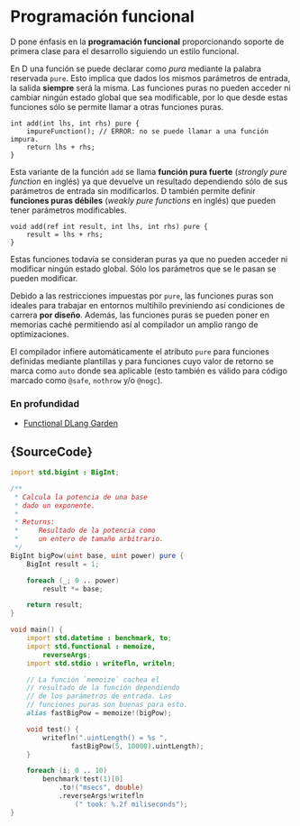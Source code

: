 # Programación funcional

D pone énfasis en la **programación funcional** proporcionando soporte de
primera clase para el desarrollo siguiendo un estilo funcional.

En D una función se puede declarar como *pura* mediante la palabra reservada
`pure`. Esto implica que dados los mismos parámetros de entrada, la salida
**siempre** será la misma. Las funciones puras no pueden acceder ni cambiar
ningún estado global que sea modificable, por lo que desde estas funciones
sólo se permite llamar a otras funciones puras.

    int add(int lhs, int rhs) pure {
        impureFunction(); // ERROR: no se puede llamar a una función impura.
        return lhs + rhs;
    }

Esta variante de la función `add` se llama **función pura fuerte**
(_strongly pure function_ en inglés) ya que devuelve un resultado dependiendo
sólo de sus parámetros de entrada sin modificarlos. D también permite
definir **funciones puras débiles** (_weakly pure functions_ en inglés) que
pueden tener parámetros modificables.

    void add(ref int result, int lhs, int rhs) pure {
        result = lhs + rhs;
    }

Estas funciones todavía se consideran puras ya que no pueden acceder ni
modificar ningún estado global. Sólo los parámetros que se le pasan se pueden
modificar.

Debido a las restricciones impuestas por `pure`, las funciones puras son
ideales para trabajar en entornos multihilo previniendo así condiciones de
carrera **por diseño**. Además, las funciones puras se pueden poner en
memorias caché permitiendo así al compilador un amplio rango de optimizaciones.

El compilador infiere automáticamente el atributo `pure` para funciones
definidas mediante plantillas y para funciones cuyo valor de retorno se marca
como `auto` donde sea aplicable (esto también es válido para código marcado
como `@safe`, `nothrow` y/o `@nogc`).

### En profundidad

- [Functional DLang Garden](https://garden.dlang.io/)

## {SourceCode}

```d
import std.bigint : BigInt;

/**
 * Calcula la potencia de una base
 * dado un exponente.
 *
 * Returns:
 *     Resultado de la potencia como
 *     un entero de tamaño arbitrario.
 */
BigInt bigPow(uint base, uint power) pure {
    BigInt result = 1;

    foreach (_; 0 .. power)
        result *= base;

    return result;
}

void main() {
    import std.datetime : benchmark, to;
    import std.functional : memoize,
        reverseArgs;
    import std.stdio : writefln, writeln;

    // La función `memoize` cachea el
    // resultado de la función dependiendo
    // de los parámetros de entrada. Las
    // funciones puras son buenas para esto.
    alias fastBigPow = memoize!(bigPow);

    void test() {
        writefln(".uintLength() = %s ",
               fastBigPow(5, 10000).uintLength);
    }

    foreach (i; 0 .. 10)
        benchmark!test(1)[0]
            .to!("msecs", double)
            .reverseArgs!writefln
                (" took: %.2f miliseconds");
}
```
